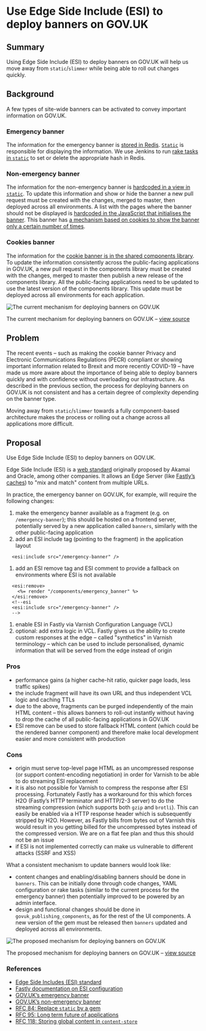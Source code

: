 # Use Edge Side Include (ESI) to deploy banners on GOV.UK

## Summary

Using Edge Side Include (ESI) to deploy banners on GOV.UK will help us move away from `static`/`slimmer` while being able to roll out changes quickly.

## Background
A few types of site-wide banners can be activated to convey important information on GOV.UK.

### Emergency banner
The information for the emergency banner is [stored in Redis](https://github.com/alphagov/static/blob/998d94e1e1c70dabbe86384f565966acc8ef5110/lib/emergency_banner/deploy.rb#L4). [`Static`](https://github.com/alphagov/static/blob/master/app/views/notifications/_emergency_banner.html.erb) is responsible for displaying the information. We use Jenkins to run [rake tasks in `static`](https://github.com/alphagov/static/blob/master/lib/tasks/emergency_banner.rake) to set or delete the appropriate hash in Redis.

### Non-emergency banner
The information for the non-emergency banner is [hardcoded in a view in `static`](https://github.com/alphagov/static/blob/master/app/views/notifications/_global_bar.html.erb#L2-L11). To update this information and show or hide the banner a new pull request must be created with the changes, merged to master, then deployed across all environments. A list with the pages where the banner should not be displayed is [hardcoded in the JavaScript that initialises the banner](https://github.com/alphagov/static/blob/master/app/assets/javascripts/global-bar-init.js#L27-L39). This banner has [a mechanism based on cookies to show the banner only a certain number of times](https://github.com/alphagov/static/blob/d900b5be5b6176ce66008f6bc368908cd0cda5e3/app/assets/javascripts/modules/global-bar.js#L62-L70).

### Cookies banner
The information for the [cookie banner is in the shared components library](https://components.publishing.service.gov.uk/component-guide/cookie_banner). To update the information consistently across the public-facing applications in GOV.UK, a new pull request in the components library must be created with the changes, merged to master then publish a new release of the components library. All the public-facing applications need to be updated to use the latest version of the components library. This update must be deployed across all environments for each application.

![The current mechanism for deploying banners on GOV.UK](https://docs.google.com/drawings/d/e/2PACX-1vS-vz5bPpGAOhATHYH6hqY5BSR_T-JPSJkuGeneuZKe6Ae8Z4vShcPw-5Im9_OESK1zapFUZX4gNoX4/pub?w=1504&amp;h=909)

The current mechanism for deploying banners on GOV.UK – [view source](https://docs.google.com/drawings/d/1XgSskX5Ufb6BU_PiaIvAHsj7bTARMMgmWlkfOf3f_uA/edit)

## Problem

The recent events – such as making the cookie banner Privacy and Electronic Communications Regulations (PECR) compliant or showing important information related to Brexit and more recently COVID-19 – have made us more aware about the importance of being able to deploy banners quickly and with confidence without overloading our infrastructure. As described in the previous section, the process for deploying banners on GOV.UK is not consistent and has a certain degree of complexity depending on the banner type.

Moving away from `static`/`slimmer` towards a fully component-based architecture makes the process or rolling out a change across all applications more difficult.

## Proposal

Use Edge Side Include (ESI) to deploy banners on GOV.UK.

Edge Side Include (ESI) is a [web standard](https://www.w3.org/TR/esi-lang) originally proposed by Akamai and Oracle, among other companies. It allows an Edge Server (like [Fastly’s caches](https://www.fastly.com/blog/using-esi-part-1-simple-edge-side-include)) to "mix and match" content from multiple URLs.

In practice, the emergency banner on GOV.UK, for example, will require the following changes:

1. make the emergency banner available as a fragment (e.g. on `/emergency-banner`); this should be hosted on a frontend server, potentially served by a new application called `banners`, similarly with the other public-facing application
1. add an ESI include tag (pointing to the fragment) in the application layout
```
  <esi:include src="/emergency-banner" />
```
1. add an ESI remove tag and ESI comment to provide a fallback on environments where ESI is not available
```
  <esi:remove>
    <%= render "/components/emergency_banner" %>
  </esi:remove>
  <!--esi
  <esi:include src="/emergency-banner" />
  -->
```
1. enable ESI in Fastly via Varnish Configuration Language (VCL)
1. optional: add extra logic in VCL. Fastly gives us the ability to create custom responses at the edge – called "synthetics" in Varnish terminology – which can be used to include personalised, dynamic information that will be served from the edge instead of origin

### Pros
- performance gains (a higher cache-hit ratio, quicker page loads, less traffic spikes)
- the include fragment will have its own URL and thus independent VCL logic and caching TTLs
- due to the above, fragments can be purged independently of the main HTML content – this allows banners to roll-out instantly without having to drop the cache of all public-facing applications in GOV.UK
- ESI remove can be used to store fallback HTML content (which could be the rendered banner component) and therefore make local development easier and more consistent with production

### Cons
- origin must serve top-level page HTML as an uncompressed response (or support content-encoding negotiation) in order for Varnish to be able to do streaming ESI replacement
- it is also not possible for Varnish to compress the response after ESI processing. Fortunately Fastly has a workaround for this which forces H2O (Fastly’s HTTP terminator and HTTP/2-3 server) to do the streaming compression (which supports both `gzip` and `brotli`). This can easily be enabled via a HTTP response header which is subsequently stripped by H2O. However, as Fastly bills from bytes out of Varnish this would result in you getting billed for the uncompressed bytes instead of the compressed version. We are on a flat fee plan and thus this should not be an issue
- if ESI is not implemented correctly can make us vulnerable to different attacks (SSRF and XSS)

What a consistent mechanism to update banners would look like:
- content changes and enabling/disabling banners should be done in `banners`. This can be initially done through code changes, YAML configuration or rake tasks (similar to the current process for the emergency banner) then potentially improved to be powered by an admin interface.
- design and functional changes should be done in `govuk_publishing_components`, as for the rest of the UI components. A new version of the gem must be released then `banners` updated and deployed across all environments.

![The proposed mechanism for deploying banners on GOV.UK](https://docs.google.com/drawings/d/e/2PACX-1vRRMbxkghxpS_SHB706QfcM2M9vwQZZ--bzMxr17Fj1k_GJ7Z_rCoLqba9tJQqEXH2VTPyrxNh_W4rR/pub?w=1503&amp;h=908)

The proposed mechanism for deploying banners on GOV.UK – [view source](https://docs.google.com/drawings/d/1S9VaY6jjpFo3QWQ4CJ4fhSwpWn12BNqunXhT27JdDAY/edit)


### References
- [Edge Side Includes (ESI) standard](https://www.w3.org/TR/esi-lang)
- [Fastly documentation on ESI configuration](https://docs.fastly.com/en/guides/using-edge-side-includes)
- [GOV.UK’s emergency banner](https://docs.publishing.service.gov.uk/manual/emergency-publishing.html)
- [GOV.UK’s non-emergency banner](https://docs.publishing.service.gov.uk/manual/global-banner.html)
- [RFC 84: Replace `static` by a gem](https://github.com/alphagov/govuk-rfcs/blob/bc8ffe85cdf5cdf5005502cba50d5b64237f1b71/rfc-084-frontend-in-a-gem.md)
- [RFC 95: Long term future of applications](https://github.com/alphagov/govuk-rfcs/blob/master/rfc-095-long-term-future-apps.md)
- [RFC 118: Storing global content in `content-store`](https://github.com/alphagov/govuk-rfcs/pull/118/files?short_path=e726d76#diff-e726d76080573a2313d111b44a90f38d)
